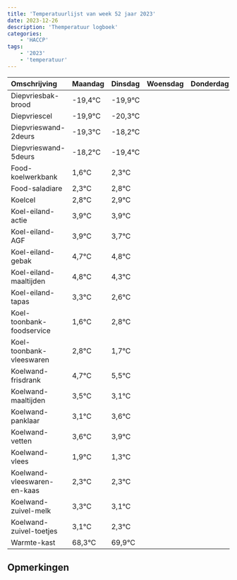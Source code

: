 ```yaml
---
title: 'Temperatuurlijst van week 52 jaar 2023'
date: 2023-12-26
description: 'Themperatuur logboek'
categories:
    - 'HACCP'
tags:
    - '2023'
    - 'temperatuur'
---
```

|Omschrijving|Maandag|Dinsdag|Woensdag|Donderdag|Vrijdag|Zaterdag|Zondag|
|:---|:---|:---|:---|:---|:---|:---|:---|
|Diepvriesbak-brood|-19,4°C|-19,9°C| | | | | |
|Diepvriescel|-19,9°C|-20,3°C| | | | | |
|Diepvrieswand-2deurs|-19,3°C|-18,2°C| | | | | |
|Diepvrieswand-5deurs|-18,2°C|-19,4°C| | | | | |
|Food-koelwerkbank|1,6°C|2,3°C| | | | | |
|Food-saladiare|2,3°C|2,8°C| | | | | |
|Koelcel|2,8°C|2,9°C| | | | | |
|Koel-eiland-actie|3,9°C|3,9°C| | | | | |
|Koel-eiland-AGF|3,9°C|3,7°C| | | | | |
|Koel-eiland-gebak|4,7°C|4,8°C| | | | | |
|Koel-eiland-maaltijden|4,8°C|4,3°C| | | | | |
|Koel-eiland-tapas|3,3°C|2,6°C| | | | | |
|Koel-toonbank-foodservice|1,6°C|2,8°C| | | | | |
|Koel-toonbank-vleeswaren|2,8°C|1,7°C| | | | | |
|Koelwand-frisdrank|4,7°C|5,5°C| | | | | |
|Koelwand-maaltijden|3,5°C|3,1°C| | | | | |
|Koelwand-panklaar|3,1°C|3,6°C| | | | | |
|Koelwand-vetten|3,6°C|3,9°C| | | | | |
|Koelwand-vlees|1,9°C|1,3°C| | | | | |
|Koelwand-vleeswaren-en-kaas|2,3°C|2,3°C| | | | | |
|Koelwand-zuivel-melk|3,3°C|3,1°C| | | | | |
|Koelwand-zuivel-toetjes|3,1°C|2,3°C| | | | | |
|Warmte-kast|68,3°C|69,9°C| | | | | |

## Opmerkingen


